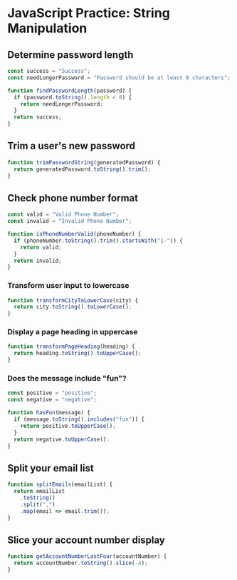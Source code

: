 # JavaScript Practice: String Manipulation

## Determine password length

```js
const success = "Success";
const needLongerPassword = "Password should be at least 8 characters";

function findPasswordLength(password) {
  if (password.toString().length < 8) {
    return needLongerPassword;
  }
  return success;
}
```

## Trim a user's new password

```js
function trimPasswordString(generatedPassword) {
  return generatedPassword.toString().trim();
}
```

## Check phone number format

```js
const valid = "Valid Phone Number";
const invalid = "Invalid Phone Number";

function isPhoneNumberValid(phoneNumber) {
  if (phoneNumber.toString().trim().startsWith("1-")) {
    return valid;
  }
  return invalid;
}
```

### Transform user input to lowercase

```js
function transformCityToLowerCase(city) {
  return city.toString().toLowerCase();
}
```

### Display a page heading in uppercase

```js
function transformPageHeading(heading) {
  return heading.toString().toUpperCase();
}
```

### Does the message include "fun"?

```js
const positive = "positive";
const negative = "negative";

function hasFun(message) {
  if (message.toString().includes("fun")) {
    return positive.toUpperCase();
  }
  return negative.toUpperCase();
}
```

## Split your email list

```js
function splitEmails(emailList) {
  return emailList
    .toString()
    .split(",")
    .map(email => email.trim());
}
```

## Slice your account number display

```js
function getAccountNumberLastFour(accountNumber) {
  return accountNumber.toString().slice(-4);
}
```